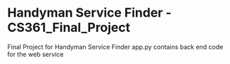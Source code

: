 # Handyman Service Finder - CS361_Final_Project

Final Project for Handyman Service Finder
app.py contains back end code for the web service
